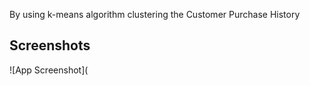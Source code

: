 By using k-means algorithm clustering the Customer Purchase History



## Screenshots
![App Screenshot](

